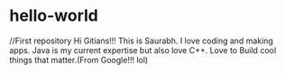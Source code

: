 # hello-world
//First repository
Hi Gitians!!!
This is Saurabh. I love coding and making apps. Java is my current expertise but also love C++.
Love to Build cool things that matter.(From Google!!! lol)
